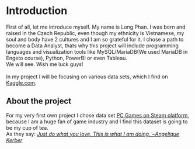 <h1>Introduction</h1>
<p>First of all, let me introduce myself. My name is Long Phan. I was born and raised in the Czech Republic, even though my ethnicity is Vietnamese, my soul and body have 2 cultures and I am so grateful for it. I chose a path to become a Data Analyst, thats why this project will include programming languages and visualization tools like MySQL/MariaDB(We used MariaDB in Engeto course), Python, PowerBI or even Tableau.
<br>
We will see. Wish me luck guys!
<br>
<br>
In my project I will be focusing on various data sets, which I find on <a href = "https://www.kaggle.com/datasets"> Kaggle.com</a>.</p>

<h2>About the project</h2>
<p>For my very first own project I chose data set <a href = "https://www.kaggle.com/datasets/fronkongames/steam-games-dataset">PC Games on Steam platform</a>, because I am a huge fan of game industry and I find this dataset is going to be my cup of tea. 
<br>
As they say: <a href = "https://www.brainyquote.com/quotes/angelique_kerber_849003?src=t_do_what_you_love"><i>Just do what you love. This is what I am doing. ~Angelique Kerber</i></a></p>
